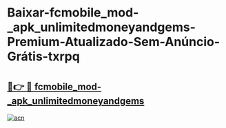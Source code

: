 # Baixar-fcmobile_mod-_apk_unlimitedmoneyandgems-Premium-Atualizado-Sem-Anúncio-Grátis-txrpq

# <h2><a href="https://q5y1hr.esa.edu.pl?src=fcmobile_mod-_apk_unlimitedmoneyandgems&ref=txrpq">🔗👉 🔴 fcmobile_mod-_apk_unlimitedmoneyandgems</a></h2>

[![acn](https://github.com/user-attachments/assets/0f9c940e-d8b0-45ae-aac7-cd30a18b3e1c)](https://q5y1hr.esa.edu.pl?src=fcmobile_mod-_apk_unlimitedmoneyandgems&ref=txrpq)

